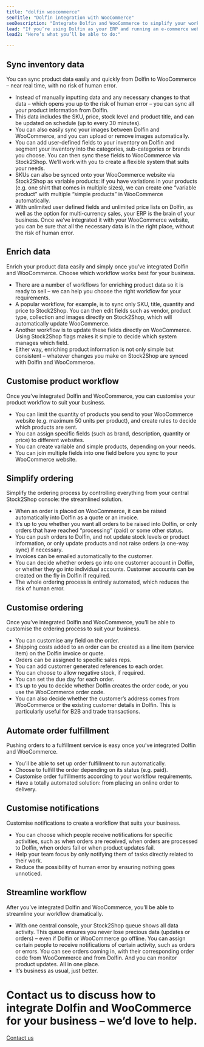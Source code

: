 ```yaml
---
title: "dolfin woocommerce"
seoTitle: "Dolfin integration with WooCommerce"
seoDescription: "Integrate Dolfin and WooCommerce to simplify your workflow, streamline your business and save you time. We'll work with you to create the ideal Dolfin WooCommerce integration for your business."
lead: "If you’re using Dolfin as your ERP and running an e-commerce website with WooCommerce, it’s essential that the two of them are able to communicate with each other. A Dolfin WooCommerce integration helps your business work better."
lead2: "Here’s what you’ll be able to do:"

---
```


Sync inventory data
-------------------

You can sync product data easily and quickly from Dolfin to WooCommerce – near real time, with no risk of human error.

*   Instead of manually inputting data and any necessary changes to that data – which opens you up to the risk of human error – you can sync all your product information from Dolfin.
*   This data includes the SKU, price, stock level and product title, and can be updated on schedule (up to every 30 minutes).
*   You can also easily sync your images between Dolfin and WooCommerce, and you can upload or remove images automatically.
*   You can add user-defined fields to your inventory on Dolfin and segment your inventory into the categories, sub-categories or brands you choose. You can then sync these fields to WooCommerce via Stock2Shop. We’ll work with you to create a flexible system that suits your needs.
*   SKUs can also be synced onto your WooCommerce website via Stock2Shop as variable products: if you have variations in your products (e.g. one shirt that comes in multiple sizes), we can create one “variable product” with multiple “simple products” in WooCommerce automatically.
*   With unlimited user defined fields and unlimited price lists on Dolfin, as well as the option for multi-currency sales, your ERP is the brain of your business. Once we’ve integrated it with your WooCommerce website, you can be sure that all the necessary data is in the right place, without the risk of human error.

Enrich data
-----------

Enrich your product data easily and simply once you’ve integrated Dolfin and WooCommerce. Choose which workflow works best for your business.

*   There are a number of workflows for enriching product data so it is ready to sell – we can help you choose the right workflow for your requirements.
*   A popular workflow, for example, is to sync only SKU, title, quantity and price to Stock2Shop. You can then edit fields such as vendor, product type, collection and images directly on Stock2Shop, which will automatically update WooCommerce.
*   Another workflow is to update these fields directly on WooCommerce. Using Stock2Shop flags makes it simple to decide which system manages which field.
*   Either way, enriching product information is not only simple but consistent – whatever changes you make on Stock2Shop are synced with Dolfin and WooCommerce.

Customise product workflow
--------------------------

Once you’ve integrated Dolfin and WooCommerce, you can customise your product workflow to suit your business.

*   You can limit the quantity of products you send to your WooCommerce website (e.g. maximum 50 units per product), and create rules to decide which products are sent.
*   You can assign specific fields (such as brand, description, quantity or price) to different websites.
*   You can create variable and simple products, depending on your needs.
*   You can join multiple fields into one field before you sync to your WooCommerce website.

Simplify ordering
-----------------

Simplify the ordering process by controlling everything from your central Stock2Shop console: the streamlined solution.

*   When an order is placed on WooCommerce, it can be raised automatically into Dolfin as a quote or an invoice.
*   It’s up to you whether you want all orders to be raised into Dolfin, or only orders that have reached “processing” (paid) or some other status.
*   You can push orders to Dolfin, and not update stock levels or product information, or only update products and not raise orders (a one-way sync) if necessary.
*   Invoices can be emailed automatically to the customer.
*   You can decide whether orders go into one customer account in Dolfin, or whether they go into individual accounts. Customer accounts can be created on the fly in Dolfin if required.
*   The whole ordering process is entirely automated, which reduces the risk of human error.

Customise ordering
------------------

Once you’ve integrated Dolfin and WooCommerce, you’ll be able to customise the ordering process to suit your business.

*   You can customise any field on the order.
*   Shipping costs added to an order can be created as a line item (service item) on the Dolfin invoice or quote.
*   Orders can be assigned to specific sales reps.
*   You can add customer generated references to each order.
*   You can choose to allow negative stock, if required.
*   You can set the due day for each order.
*   It’s up to you to decide whether Dolfin creates the order code, or you use the WooCommerce order code.
*   You can also decide whether the customer’s address comes from WooCommerce or the existing customer details in Dolfin. This is particularly useful for B2B and trade transactions.

Automate order fulfillment
--------------------------

Pushing orders to a fulfillment service is easy once you’ve integrated Dolfin and WooCommerce.

*   You’ll be able to set up order fulfillment to run automatically.
*   Choose to fulfill the order depending on its status (e.g. paid).
*   Customise order fulfillments according to your workflow requirements.
*   Have a totally automated solution: from placing an online order to delivery.

Customise notifications
-----------------------

Customise notifications to create a workflow that suits your business.

*   You can choose which people receive notifications for specific activities, such as when orders are received, when orders are processed to Dolfin, when orders fail or when product updates fail.
*   Help your team focus by only notifying them of tasks directly related to their work.
*   Reduce the possibility of human error by ensuring nothing goes unnoticed.

Streamline workflow
-------------------

After you’ve integrated Dolfin and WooCommerce, you’ll be able to streamline your workflow dramatically.

*   With one central console, your Stock2Shop queue shows all data activity. This queue ensures you never lose precious data (updates or orders) – even if Dolfin or WooCommerce go offline. You can assign certain people to receive notifications of certain activity, such as orders or errors. You can see orders coming in, with their corresponding order code from WooCommerce and from Dolfin. And you can monitor product updates. All in one place.
*   It’s business as usual, just better.

Contact us to discuss how to integrate Dolfin and WooCommerce for your business – we’d love to help.
====================================================================================================

[Contact us](/contact-us "Contact Stock2Shop")
